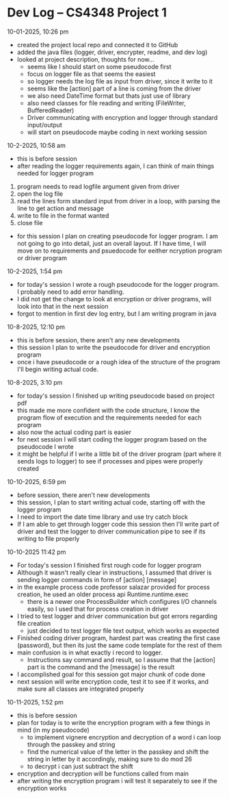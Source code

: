 # Dev Log – CS4348 Project 1

10-01-2025, 10:26 pm

- created the project local repo and connected it to GitHub
- added the java files (logger, driver, encrypter, readme, and dev log)
- looked at project description, thoughts for now...
  - seems like I should start on some pseudocode first
  - focus on logger file as that seems the easiest
  - so logger needs the log file as input from driver, since it write to it
  - seems like the [action] part of a line is coming from the driver
  - we also need DateTime format but thats just use of library
  - also need classes for file reading and writing (FileWriter, BufferedReader)
  - Driver communicating with encryption and logger through standard input/output
  - will start on pseudocode maybe coding in next working session

10-2-2025, 10:58 am

- this is before session
- after reading the logger requirements again, I can think of main things needed for logger program

1. program needs to read logfile argument given from driver
2. open the log file
3. read the lines form standard input from driver in a loop, with parsing the line to get action and message
4. write to file in the format wanted
5. close file

- for this session I plan on creating pseudocode for logger program. I am not going to go into detail, just an overall layout. If I have time, I will move on to requirements and psuedocode for eeither ncryption program or driver program

10-2-2025, 1:54 pm

- for today's session I wrote a rough pseudocode for the logger program. I probably need to add error handling. 
- I did not get the change to look at encryption or driver programs, will look into that in the next session
- forgot to mention in first dev log entry, but I am writing program in java

10-8-2025, 12:10 pm
- this is before session, there aren't any new developments
- this session I plan to write the pseudocode for driver and encryption program
- once i have pseudocode or a rough idea of the structure of the program I'll begin writing actual code.

10-8-2025, 3:10 pm
- for today's session I finished up writing pseudocode based on project pdf
- this made me more confident with the code structure, I know the program flow of execution and the requirements needed for each program
- also now the actual coding part is easier
- for next session I will start coding the logger program based on the pseudocode I wrote
- it might be helpful if I write a little bit of the driver program (part where it sends logs to logger) to see if processes and pipes were properly created

10-10-2025, 6:59 pm
- before session, there aren't new developments
- this session, I plan to start writing actual code, starting off with the logger program
- I need to import the date time library and use try catch block
- If I am able to get through logger code this session then I'll write part of driver and test the logger to driver communication pipe to see if its writing to file properly

10-10-2025 11:42 pm
- For today's session I finished first rough code for logger program
- Although it wasn't really clear in instructions, I assumed that driver is sending logger commands in form of [action] [message]
- in the example process code professor salazar provided for process creation, he used an older process api Runtime.runtime.exec
  - there is a newer one ProcessBuilder which configures I/O channels easily, so I used that for process creation in driver
- I tried to test logger and driver communication but got errors regarding file creation
  - just decided to test logger file text output, which works as expected
- Finished coding driver program, hardest part was creating the first case (password), but then its just the same code template for the rest of them
- main confusion is in what exactly i record to logger. 
  - Instructions say command and result, so I assume that the [action] part is the command and the [message] is the result
- I accomplished goal for this session got major chunk of code done
- next session will write encryption code, test it to see if it works, and make sure all classes are integrated properly

10-11-2025, 1:52 pm
- this is before session
- plan for today is to write the encryption program with a few things in mind (in my pseudocode)
  - to implement vignere encryption and decryption of a word i can loop through the passkey and string 
  - find the numerical value of the letter in the passkey and shift the string in letter by it accordingly, making sure to do mod 26
  - to decrypt i can just subtract the shift
- encryption and decryption will be functions called from main
- after writing the encryption program i will test it separately to see if the encryption works